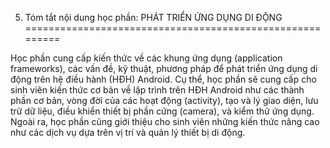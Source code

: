5. Tóm tắt nội dung học phần: PHÁT TRIỂN ỨNG DỤNG DI ĐỘNG
=========================================================

Học phần cung cấp kiến thức về các khung ứng dụng (application
frameworks), các vấn đề, kỹ thuật, phương pháp để phát triển ứng dụng di
động trên hệ điều hành (HĐH) Android. Cụ thể, học phần sẽ cung cấp cho
sinh viên kiến thức cơ bản về lập trình trên HĐH Android như các thành
phần cơ bản, vòng đời của các hoạt động (activity), tạo và lý giao diện,
lưu trữ dữ liệu, điều khiển thiết bị phần cứng (camera), và kiểm thử ứng
dụng. Ngoài ra, học phần cũng giới thiệu cho sinh viên những kiến thức
nâng cao như các dịch vụ dựa trên vị trí và quản lý thiết bị di động.

